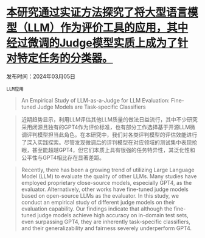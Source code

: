 # [本研究通过实证方法探究了将大型语言模型（LLM）作为评价工具的应用，其中经过微调的Judge模型实质上成为了针对特定任务的分类器。](https://arxiv.org/abs/2403.02839)

发布时间：2024年03月05日

`LLM应用`

> An Empirical Study of LLM-as-a-Judge for LLM Evaluation: Fine-tuned Judge Models are Task-specific Classifiers

> 近期趋势显示，利用LLM评估其他LLM质量的做法日益流行，其中不少研究采用闭源且独有的GPT4作为评价标准，也有部分工作选择基于开源LLM微调评判模型担当此角色。在本研究中，我们对各类评判模型的评估效能进行了深入实践探索。尽管发现微调后的评判模型在对应领域的测试集中表现抢眼，甚至能超越GPT4，但它们本质上具有很强的任务特异性，其泛化性和公平性与GPT4相比存在显著差距。

> Recently, there has been a growing trend of utilizing Large Language Model (LLM) to evaluate the quality of other LLMs. Many studies have employed proprietary close-source models, especially GPT4, as the evaluator. Alternatively, other works have fine-tuned judge models based on open-source LLMs as the evaluator. In this study, we conduct an empirical study of different judge models on their evaluation capability. Our findings indicate that although the fine-tuned judge models achieve high accuracy on in-domain test sets, even surpassing GPT4, they are inherently task-specific classifiers, and their generalizability and fairness severely underperform GPT4.